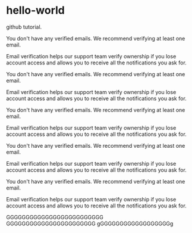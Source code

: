 hello-world
===========

github tutorial.



You don't have any verified emails. We recommend verifying at least one email.

Email verification helps our support team verify ownership if you lose account access and allows you to receive all the notifications you ask for.


You don't have any verified emails. We recommend verifying at least one email.

Email verification helps our support team verify ownership if you lose account access and allows you to receive all the notifications you ask for.


You don't have any verified emails. We recommend verifying at least one email.

Email verification helps our support team verify ownership if you lose account access and allows you to receive all the notifications you ask for.


You don't have any verified emails. We recommend verifying at least one email.

Email verification helps our support team verify ownership if you lose account access and allows you to receive all the notifications you ask for.


You don't have any verified emails. We recommend verifying at least one email.

Email verification helps our support team verify ownership if you lose account access and allows you to receive all the notifications you ask for.

GGGGGGGGGGGGGGGGGGGGGGGGG
GGGGGGGGGGGGGGGGGGGGGGG
gGGGGGGGGGGGGGGGGGGg

